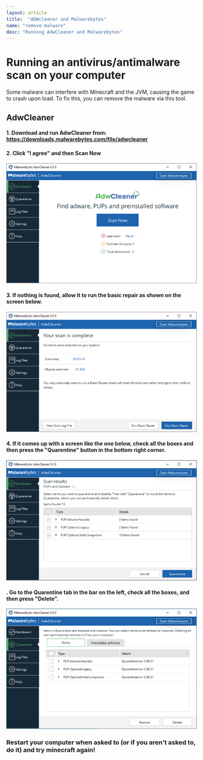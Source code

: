 ```yaml
---
layout: article
title:  "ADWcleaner and Malwarebytes"
name: "remove-malware"
desc: "Running AdwCleaner and Malwarebytes"
---
```


# Running an antivirus/antimalware scan on your computer

Some malware can interfere with Minecraft and the JVM, causing the game to crash upon load.  To fix this, you can remove the malware via this tool.

## AdwCleaner

#### 1. Download and run AdwCleaner from: https://downloads.malwarebytes.com/file/adwcleaner
#### 2. Click "I agree" and then Scan Now
![homescreen](/static/images/help/removing-malware/homescreen.png)
#### 3. If nothing is found, allow it to run the basic repair as shown on the screen below.
![nothing](/static/images/help/removing-malware/nothing.PNG)
#### 4. If it comes up with a screen like the one below, check all the boxes and then press the "Quarentine" button in the bottom right corner.
![quarentine](/static/images/help/removing-malware/quarentine.PNG)
#### . Go to the Quarentine tab in the bar on the left, check all the boxes, and then press "Delete".
![delete](/static/images/help/removing-malware/delete.PNG)

### Restart your computer when asked to (or if you aren't asked to, do it) and try minecraft again!
